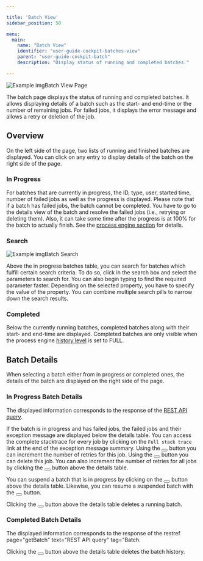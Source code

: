 ```yaml
---

title: 'Batch View'
sidebar_position: 50

menu:
  main:
    name: "Batch View"
    identifier: "user-guide-cockpit-batches-view"
    parent: "user-guide-cockpit-batch"
    description: "Display status of running and completed batches."

---
```


![Example img](./../img/batch.png)Batch View Page

The batch page displays the status of running and completed batches. It allows displaying details of a batch such as the start- and end-time or the number of remaining jobs. For failed jobs, it displays the error message and allows a retry or deletion of the job.

## Overview

On the left side of the page, two lists of running and finished batches are displayed. You can click on any entry to display details of the batch on the right side of the page.

### In Progress

For batches that are currently in progress, the ID, type, user, started time, number of failed jobs as well as the progress is displayed.
Please note that if a batch has failed jobs, the batch cannot be completed.
You have to go to the details view of the batch and resolve the failed jobs (i.e., retrying or deleting them).
Also, it can take some time after the progress is at 100% for the batch to actually finish.
See the [process engine section](../../../user-guide/process-engine/batch.md) for details.

### Search

![Example img](./../img/batch-search.png)Batch Search

Above the in progress batches table, you can search for batches which fulfill certain search criteria.
To do so, click in the search box and select the parameters to search for.
You can also begin typing to find the required parameter faster.
Depending on the selected property, you have to specify the value of the property.
You can combine multiple search pills to narrow down the search results.

### Completed

Below the currently running batches, completed batches along with their start- and end-time are displayed. Completed batches are only visible when the process engine [history level](../../../user-guide/process-engine/history/history-configuration.md#choose-a-history-level) is set to FULL.

## Batch Details

When selecting a batch either from in progress or completed ones, the details of the batch are displayed on the right side of the page.

### In Progress Batch Details

The displayed information corresponds to the response of the <a href="/reference/latest/rest-api/#tag/Batch/operation/getBatchStatistics" target="_blank">REST API query</a>.

If the batch is in progress and has failed jobs, the failed jobs and their exception message are displayed below the details table. You can access the complete stacktrace for every job by clicking on the `Full stack trace` link at the end of the exception message summary. Using the <button class="btn btn-xs"><i class="glyphicon glyphicon-repeat"></i></button> button you can increment the number of retries for this job. Using the <button class="btn btn-xs"><i class="glyphicon glyphicon-trash"></i></button> button you can delete this job. You can also increment the number of retries for all jobs by clicking the <button class="btn btn-xs"><i class="glyphicon glyphicon-repeat"></i></button> button above the details table.

You can suspend a batch that is in progress by clicking on the <button class="btn btn-xs"><i class="glyphicon glyphicon-pause"></i></button> button above the details table. Likewise, you can resume a suspended batch with the <button class="btn btn-xs"><i class="glyphicon glyphicon-play"></i></button> button.

Clicking the <button class="btn btn-xs btn-danger"><i class="glyphicon glyphicon-trash"></i></button> button above the details table deletes a running batch.

### Completed Batch Details

The displayed information corresponds to the response of the restref page="getBatch" text="REST API query" tag="Batch.

Clicking the <button class="btn btn-xs btn-danger"><i class="glyphicon glyphicon-trash"></i></button> button above the details table deletes the batch history.